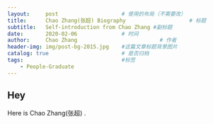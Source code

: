 ```yaml
---
layout:     post   				    # 使用的布局（不需要改）
title:      Chao Zhang(张超) Biography					# 标题 
subtitle:   Self-introduction from Chao Zhang #副标题
date:       2020-02-06 				# 时间
author:     Chao Zhang  						# 作者
header-img: img/post-bg-2015.jpg 	#这篇文章标题背景图片
catalog: true 						# 是否归档
tags:								#标签
    - People-Graduate
---
```


## Hey

Here is  Chao Zhang(张超) .

